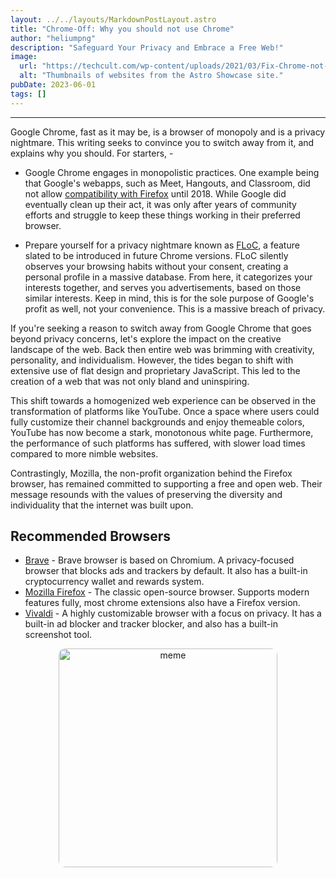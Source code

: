 ```yaml
---
layout: ../../layouts/MarkdownPostLayout.astro
title: "Chrome-Off: Why you should not use Chrome"
author: "heliumpng"
description: "Safeguard Your Privacy and Embrace a Free Web!"
image:
  url: "https://techcult.com/wp-content/uploads/2021/03/Fix-Chrome-not-Connecting-to-the-Internet.png"
  alt: "Thumbnails of websites from the Astro Showcase site."
pubDate: 2023-06-01
tags: []
---
```


---

Google Chrome, fast as it may be, is a browser of monopoly and is a privacy nightmare. This writing seeks to convince you to switch away from it, and explains why you should. For starters, -

- Google Chrome engages in monopolistic practices. One example being that Google's webapps, such as Meet, Hangouts, and Classroom, did not allow [compatibility with Firefox](https://blog.mozilla.org/webrtc/firefox-is-now-supported-by-google-hangouts-and-meet/) until 2018. While Google did eventually clean up their act, it was only after years of community efforts and struggle to keep these things working in their preferred browser.

- Prepare yourself for a privacy nightmare known as [FLoC](https://web.dev/floc/), a feature slated to be introduced in future Chrome versions. FLoC silently observes your browsing habits without your consent, creating a personal profile in a massive database. From here, it categorizes your interests together, and serves you advertisements, based on those similar interests. Keep in mind, this is for the sole purpose of Google's profit as well, not your convenience. This is a massive breach of privacy.

If you're seeking a reason to switch away from Google Chrome that goes beyond privacy concerns, let's explore the impact on the creative landscape of the web. Back then entire web was brimming with creativity, personality, and individualism. However, the tides began to shift with extensive use of flat design and proprietary JavaScript. This led to the creation of a web that was not only bland and uninspiring.

This shift towards a homogenized web experience can be observed in the transformation of platforms like YouTube. Once a space where users could fully customize their channel backgrounds and enjoy themeable colors, YouTube has now become a stark, monotonous white page. Furthermore, the performance of such platforms has suffered, with slower load times compared to more nimble websites.

Contrastingly, Mozilla, the non-profit organization behind the Firefox browser, has remained committed to supporting a free and open web. Their message resounds with the values of preserving the diversity and individuality that the internet was built upon.

## Recommended Browsers

- [Brave](https://brave.com/) - Brave browser is based on Chromium. A privacy-focused browser that blocks ads and trackers by default. It also has a built-in cryptocurrency wallet and rewards system.
- [Mozilla Firefox](https://www.mozilla.org/en-US/firefox/new/) - The classic open-source browser. Supports modern features fully, most chrome extensions also have a Firefox version.
- [Vivaldi](https://vivaldi.com/) - A highly customizable browser with a focus on privacy. It has a built-in ad blocker and tracker blocker, and also has a built-in screenshot tool.

<!-- ![meme!](https://c4.wallpaperflare.com/wallpaper/757/525/281/black-background-humor-mozilla-firefox-rick-sanchez-wallpaper-preview.jpg) -->
<div style="text-align: center;">
<img src="https://c4.wallpaperflare.com/wallpaper/757/525/281/black-background-humor-mozilla-firefox-rick-sanchez-wallpaper-preview.jpg" alt="meme" style="width: 350px; border-radius: 10px; ">
</div>

<style>
img {
  width: 400px;
  border-radius: 10px; 
}
</style>
